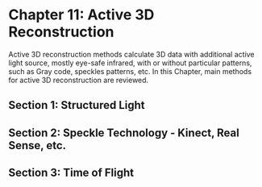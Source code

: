 # Chapter 11: Active 3D Reconstruction

Active 3D reconstruction methods calculate 3D data with additional active light source, mostly eye-safe infrared, with or without particular patterns, such as Gray code, speckles patterns, etc. In this Chapter, main methods for active 3D reconstruction are reviewed.


## Section 1: Structured Light


## Section 2: Speckle Technology - Kinect, Real Sense, etc.


## Section 3: Time of Flight


